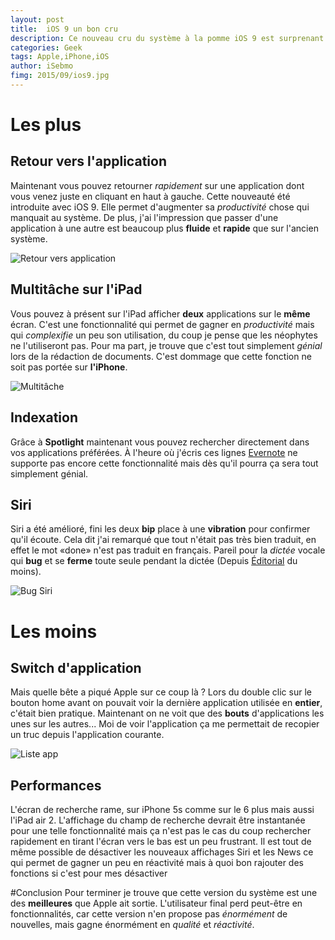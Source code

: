 ```yaml
---
layout: post
title:  iOS 9 un bon cru
description: Ce nouveau cru du système à la pomme iOS 9 est surprenant. 
categories: Geek
tags: Apple,iPhone,iOS 
author: iSebmo
fimg: 2015/09/ios9.jpg
---
```


# Les plus

## Retour vers l'application 
Maintenant vous pouvez retourner *rapidement* sur une application dont vous venez juste en cliquant en haut à gauche. Cette nouveauté été introduite avec iOS 9. Elle permet d'augmenter sa *productivité* chose qui manquait au système. De plus, j'ai l'impression que passer d'une application à une autre est beaucoup plus **fluide** et **rapide** que sur l'ancien système.   

![Retour vers application][retour]

## Multitâche sur l'iPad 
Vous pouvez à présent sur l'iPad afficher **deux** applications sur le **même** écran. C'est une fonctionnalité qui permet de gagner en *productivité* mais qui *complexifie* un peu son utilisation, du coup je pense que les néophytes ne l'utiliseront pas. Pour ma part, je trouve que c'est tout simplement *génial* lors de la rédaction de documents. 
C'est dommage que cette fonction ne soit pas portée sur **l'iPhone**.

![Multitâche][multi]

## Indexation 
Grâce à **Spotlight** maintenant vous pouvez rechercher directement dans vos applications préférées. À l'heure où j'écris ces lignes [Evernote][evernote] ne supporte pas encore cette fonctionnalité mais dès qu'il pourra ça sera tout simplement génial.

## Siri 
Siri a été amélioré, fini les deux **bip** place à une **vibration** pour confirmer qu'il écoute. Cela dit j'ai remarqué que tout n'était pas très bien traduit, en effet le mot «done» n'est pas traduit en français. Pareil pour la *dictée* vocale qui **bug** et se **ferme** toute seule pendant la dictée (Depuis [Éditorial][ed] du moins).

![Bug Siri][siri]

# Les moins

## Switch d'application 
Mais quelle bête a piqué Apple sur ce coup là ? Lors du double clic sur le bouton home avant on pouvait voir la dernière application utilisée en **entier**, c'était bien pratique. Maintenant on ne voit que des **bouts** d'applications les unes sur les autres... 
Moi de voir l'application ça me permettait de recopier un truc depuis l'application courante. 

![Liste app][app]

## Performances 
L'écran de recherche rame, sur iPhone 5s comme sur le 6 plus mais aussi l'iPad air 2. L'affichage du champ de recherche devrait être instantanée pour une telle fonctionnalité mais ça n'est pas le cas du coup rechercher rapidement en tirant l'écran vers le bas est un peu frustrant. Il est tout de même possible de désactiver les nouveaux affichages Siri et les News ce qui permet de gagner un peu en réactivité mais à quoi bon rajouter des fonctions si c'est pour mes désactiver 

#Conclusion
Pour terminer je trouve que cette version du système est une des **meilleures** que Apple ait sortie. L'utilisateur final perd peut-être en fonctionnalités, car cette version n'en propose pas *énormément* de nouvelles, mais gagne énormément en *qualité* et *réactivité*.           

[evernote]: http://evernote.com
[app]: http://tfada.fr/images/2015/09/app.png
[siri]: http://tfada.fr/images/2015/09/siri.png
[multi]: http://tfada.fr/images/2015/09/multi.png
[retour]: http://tfada.fr/images/2015/09/retour.png
[ed]: https://geo.itunes.apple.com/fr/app/editorial/id673907758?mt=8&at=1l3vs3Y
